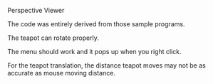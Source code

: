 Perspective Viewer

The code was entirely derived from those sample programs.

The teapot can rotate properly.

The menu should work and it pops up when you right click.

For the teapot translation, the distance teapot moves may not be as accurate as mouse moving distance. 

